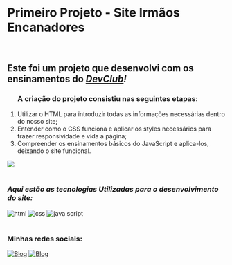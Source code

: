 
<h1>Primeiro Projeto - Site Irmãos Encanadores</h1>
<br>
<h2>Este foi um projeto que desenvolvi com os ensinamentos do <i><a href="https://rodolfomori.com.br/devclub">DevClub</a>!</i></h2>

<ol>
<h3>A criação do projeto consistiu nas seguintes etapas:</h3>
<li>Utilizar o HTML para introduzir todas as informações necessárias dentro do nosso site;</li>
<li>Entender como o CSS funciona e aplicar os styles necessários para trazer responsividade e vida a página;</li>
<li>Compreender os ensinamentos básicos do JavaScript e aplica-los, deixando o site funcional.</li>
</ol>

<div>
<img max-width="100%" src="https://github.com/devNeiBarbosa/Projeto-site-responsive/blob/main/img/banner%20apresenta%C3%A7%C3%A3o.png?raw=true"/>
</div>

<br>
<i><h3>Aqui estão as tecnologias Utilizadas para o desenvolvimento do site:</h3></i>
<div>
    <img align="center" alt="html" src="https://img.shields.io/badge/HTML-239120?style=for-the-badge&logo=html5&logoColor=white"/>
    <img align="center" alt="css" src="https://img.shields.io/badge/CSS-239120?&style=for-the-badge&logo=css3&logoColor=white"/>
    <img align="center" alt="java script" src="https://img.shields.io/badge/JavaScript-F7DF1E?style=for-the-badge&logo=javascript&logoColor=black"/>
</div>
<br>

<h3>Minhas redes sociais:</h3>

[![Blog](https://img.shields.io/badge/Instagram-E4405F?style=for-the-badge&logo=instagram&logoColor=white)](https://instagram.com/treinadornei)
[![Blog](https://img.shields.io/badge/LinkedIn-0077B5?style=for-the-badge&logo=linkedin&logoColor=white)](https://www.linkedin.com/in/dev-neibarbosa)

